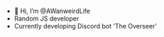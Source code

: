 - 👋 Hi, I’m @AWanweirdLife
- Random JS developer
- Currently developing Discord bot 'The Overseer'

<!---
AWanweirdLife/AWanweirdLife is a ✨ special ✨ repository because its `README.md` (this file) appears on your GitHub profile.
You can click the Preview link to take a look at your changes.
--->
